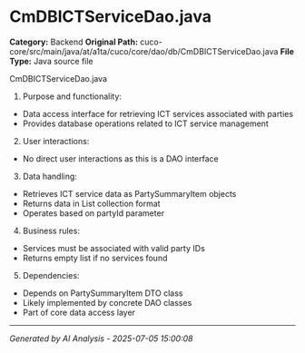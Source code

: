 # CmDBICTServiceDao.java

**Category:** Backend
**Original Path:** cuco-core/src/main/java/at/a1ta/cuco/core/dao/db/CmDBICTServiceDao.java
**File Type:** Java source file

CmDBICTServiceDao.java
1. Purpose and functionality:
- Data access interface for retrieving ICT services associated with parties
- Provides database operations related to ICT service management

2. User interactions:
- No direct user interactions as this is a DAO interface

3. Data handling:
- Retrieves ICT service data as PartySummaryItem objects
- Returns data in List collection format
- Operates based on partyId parameter

4. Business rules:
- Services must be associated with valid party IDs
- Returns empty list if no services found

5. Dependencies:
- Depends on PartySummaryItem DTO class
- Likely implemented by concrete DAO classes
- Part of core data access layer

---
*Generated by AI Analysis - 2025-07-05 15:00:08*
